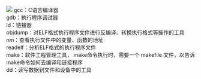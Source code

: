 ![](/assets/GNU开发环境基础.xmind)
gcc：C语言编译器 <br>
gdb：执行程序调试器 <br>
ld：链接器 <br>
objdump：对ELF格式执行程序文件进行反编译、转换执行格式等操作的工具 <br>
nm：查看执行文件中的变量、函数的地址  <br>
readelf：分析ELF格式的执行程序文件 <br>
make：软件工程管理工具， make命令执行时，需要一个 makefile 文件，以告诉make命令如何去编译和链接程序 <br>
dd：读写数据到文件和设备中的工具 <br>